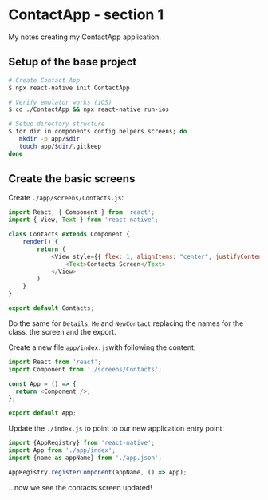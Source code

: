 # ContactApp - section 1

My notes creating my ContactApp application.

## Setup of the base project

~~~bash
# Create Contact App
$ npx react-native init ContactApp

# Verify emulator works (iOS)
$ cd ./ContactApp && npx react-native run-ios

# Setup directory structure
$ for dir in components config helpers screens; do
   mkdir -p app/$dir
   touch app/$dir/.gitkeep
done
~~~

## Create the basic screens

Create `./app/screens/Contacts.js`:

~~~js
import React, { Component } from 'react';
import { View, Text } from 'react-native';

class Contacts extends Component {
    render() {
        return (
            <View style={{ flex: 1, alignItems: "center", justifyContent: "center"}}>
                <Text>Contacts Screen</Text>
            </View>
        )
    }
}

export default Contacts;
~~~

Do the same for `Details`, `Me` and `NewContact` replacing the names for the class, the screen and the export.

Create a new file `app/index.js`with following the content:

~~~js
import React from 'react';
import Component from './screens/Contacts';

const App = () => {
  return <Component />;
};

export default App;
~~~

Update the `./index.js` to point to our new application entry point:

~~~js
import {AppRegistry} from 'react-native';
import App from './app/index';
import {name as appName} from './app.json';

AppRegistry.registerComponent(appName, () => App);
~~~

...now we see the contacts screen updated!
